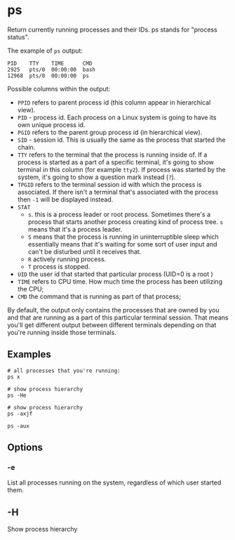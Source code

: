 # ps

Return currently running processes and their IDs. ps stands for "process status".

The example of `ps` output:

```
PID    TTY    TIME      CMD
2925   pts/0  00:00:00  bash
12968  pts/0  00:00:00  ps
```

Possible columns within the output:

- `PPID` refers to parent process id (this column appear in hierarchical view).
- `PID` - process id. Each process on a Linux system is going to have its own unique
process id.
- `PGID` refers to the parent group process id (in hierarchical view).
- `SID` - session id. This is usually the same as the process that started the chain.
- `TTY` refers to the terminal that the process is running inside of. If a process is
started as a part of a specific terminal, it's going to show terminal in this column
(for example `tty2`). If process was started by the system, it's going to show a
question mark instead (`?`).
- `TPGID` refers to the terminal session id with which the process is associated. If
there isn't a terminal that's associated with the process then `-1` will be displayed
instead.
- `STAT`
  - `s`. this is a process leader or root process. Sometimes there's a process that
  starts another process creating kind of process tree. `s` means that it's a process
  leader.
  - `S` means that the process is running in uninterruptible sleep which essentially
  means that it's waiting for some sort of user input and can't be disturbed until it
  receives that.
  - `R` actively running process.
  - `T` process is stopped.
- `UID` the user id that started that particular process (UID=0 is a root )
- `TIME` refers to CPU time. How much time the process has been utilizing the CPU;
- `CMD` the command that is running as part of that process;

By default, the output only contains the processes that are owned by you and that are
running as a part of this particular terminal session. That means you'll get different
output between different terminals depending on that you're running inside those
terminals.

## Examples

```shell
# all processes that you're running:
ps x

# show process hierarchy
ps -He

# show process hierarchy
ps -axjf

ps -aux
```

## Options

### -e

List all processes running on the system, regardless of which user started them.

## -H

Show process hierarchy
